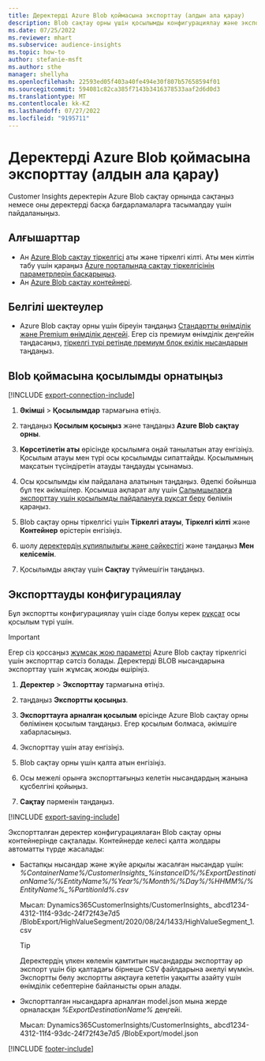 ```yaml
---
title: Деректерді Azure Blob қоймасына экспорттау (алдын ала қарау)
description: Blob сақтау орны үшін қосылымды конфигурациялау және экспорттау жолы туралы ақпарат.
ms.date: 07/25/2022
ms.reviewer: mhart
ms.subservice: audience-insights
ms.topic: how-to
author: stefanie-msft
ms.author: sthe
manager: shellyha
ms.openlocfilehash: 22593ed05f403a40fe494e30f807b57658594f01
ms.sourcegitcommit: 594081c82ca385f7143b3416378533aaf2d6d0d3
ms.translationtype: MT
ms.contentlocale: kk-KZ
ms.lasthandoff: 07/27/2022
ms.locfileid: "9195711"
---
```

# <a name="export-data-to-an-azure-blob-storage-preview"></a>Деректерді Azure Blob қоймасына экспорттау (алдын ала қарау)

Customer Insights деректерін Azure Blob сақтау орнында сақтаңыз немесе оны деректерді басқа бағдарламаларға тасымалдау үшін пайдаланыңыз.

## <a name="prerequisites"></a>Алғышарттар

- Ан [Azure Blob сақтау тіркелгісі](/azure/storage/blobs/create-data-lake-storage-account) аты және тіркелгі кілті. Аты мен кілтін табу үшін қараңыз [Azure порталында сақтау тіркелгісінің параметрлерін басқарыңыз](/azure/storage/common/storage-account-manage).
- Ан [Azure Blob сақтау контейнері](/azure/storage/blobs/storage-quickstart-blobs-portal#create-a-container).

## <a name="known-limitations"></a>Белгілі шектеулер

- Azure Blob сақтау орны үшін біреуін таңдаңыз [Стандартты өнімділік және Premium өнімділік деңгейі](/azure/storage/blobs/storage-blob-performance-tiers). Егер сіз премиум өнімділік деңгейін таңдасаңыз, [тіркелгі түрі ретінде премиум блок екілік нысандарын](/azure/storage/common/storage-account-overview#types-of-storage-accounts) таңдаңыз.

## <a name="set-up-connection-to-blob-storage"></a>Blob қоймасына қосылымды орнатыңыз

[!INCLUDE [export-connection-include](includes/export-connection-admn.md)]

1. **Әкімші** > **Қосылымдар** тармағына өтіңіз.

1. таңдаңыз **Қосылым қосыңыз** және таңдаңыз **Azure Blob сақтау орны**.

1. **Көрсетілетін аты** өрісінде қосылымға оңай танылатын атау енгізіңіз. Қосылым атауы мен түрі осы қосылымды сипаттайды. Қосылымның мақсатын түсіндіретін атауды таңдауды ұсынамыз.

1. Осы қосылымды кім пайдалана алатынын таңдаңыз. Әдепкі бойынша бұл тек әкімшілер. Қосымша ақпарат алу үшін [Салымшыларға экспорттау үшін қосылымды пайдалануға рұқсат беру](connections.md#allow-contributors-to-use-a-connection-for-exports) бөлімін қараңыз.

1. Blob сақтау орны тіркелгісі үшін **Тіркелгі атауы**, **Тіркелгі кілті** және **Контейнер** өрістерін енгізіңіз.

1. шолу [деректердің құпиялылығы және сәйкестігі](connections.md#data-privacy-and-compliance) және таңдаңыз **Мен келісемін**.

1. Қосылымды аяқтау үшін **Сақтау** түймешігін таңдаңыз.

## <a name="configure-an-export"></a>Экспорттауды конфигурациялау

Бұл экспортты конфигурациялау үшін сізде болуы керек [рұқсат](export-destinations.md#set-up-a-new-export) осы қосылым түрі үшін.

> [!IMPORTANT]
> Егер сіз қоссаңыз [жұмсақ жою параметрі](/azure/storage/blobs/soft-delete-blob-enable) Azure Blob сақтау тіркелгісі үшін экспорттар сәтсіз болады. Деректерді BLOB нысандарына экспорттау үшін жұмсақ жоюды өшіріңіз.

1. **Деректер** > **Экспорттау** тармағына өтіңіз.

1. таңдаңыз **Экспортты қосыңыз**.

1. **Экспорттауға арналған қосылым** өрісінде Azure Blob сақтау орны бөлімінен қосылым таңдаңыз. Егер қосылым болмаса, әкімшіге хабарласыңыз.

1. Экспорттау үшін атау енгізіңіз.

1. Blob сақтау орны үшін қалта атын енгізіңіз.

1. Осы межелі орынға экспорттағыңыз келетін нысандардың жанына құсбелгіні қойыңыз.

1. **Сақтау** пәрменін таңдаңыз.

[!INCLUDE [export-saving-include](includes/export-saving.md)]

Экспортталған деректер конфигурациялаған Blob сақтау орны контейнерінде сақталады. Контейнерде келесі қалта жолдары автоматты түрде жасалады:

- Бастапқы нысандар және жүйе арқылы жасалған нысандар үшін:   
  *%ContainerName%/CustomerInsights_%instanceID%/%ExportDestinationName%/%EntityName%/%Year%/%Month%/%Day%/%HHMM%/%EntityName%_%PartitionId%.csv*  

  Мысал: Dynamics365CustomerInsights/CustomerInsights_ abcd1234-4312-11f4-93dc-24f72f43e7d5 /BlobExport/HighValueSegment/2020/08/24/1433/HighValueSegment_1.csv
  
  > [!TIP]
  > Деректердің үлкен көлемін қамтитын нысандарды экспорттау әр экспорт үшін бір қалтадағы бірнеше CSV файлдарына әкелуі мүмкін. Экспортты бөлу экспортты аяқтауға кететін уақытты азайту үшін өнімділік себептеріне байланысты орын алады.

- Экспортталған нысандарға арналған model.json мына жерде орналасқан *%ExportDestinationName%* деңгейі.  
  
  Мысал: Dynamics365CustomerInsights/CustomerInsights_ abcd1234-4312-11f4-93dc-24f72f43e7d5 /BlobExport/model.json

[!INCLUDE [footer-include](includes/footer-banner.md)]
